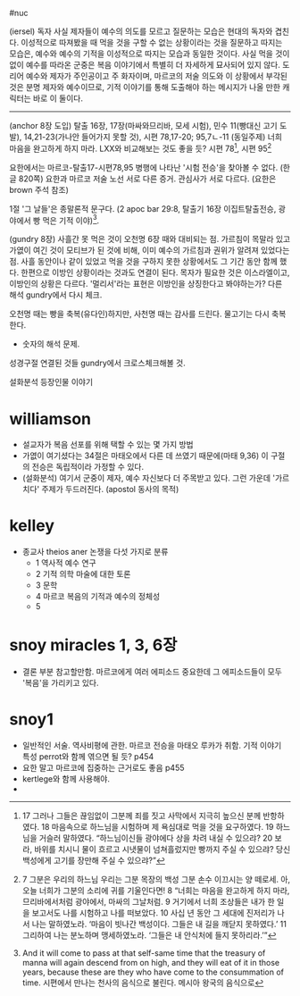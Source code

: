#nuc

(iersel) 독자
사실 제자들이 예수의 의도를 모르고 질문하는 모습은 현대의 독자와 겹친다. 이성적으로 따져봤을 때 먹을 것을 구할 수 없는 상황이라는 것을 질문하고 따지는 모습은, 예수와 예수의 기적을 이성적으로 따지는 모습과 동일한 것이다. 사실 먹을 것이 없이 예수를 따라온 군중은 복음 이야기에서 특별히 더 자세하게 묘사되어 있지 않다. 도리어 예수와 제자가 주인공이고 주 화자이며, 마르코의 저술 의도와 이 상황에서 부각된 것은 분명 제자와 예수이므로, 기적 이야기를 통해 도출해야 하는 메시지가 나올 만한 캐릭터는 바로 이 둘이다. 


----

(anchor 8장 도입) 탈출 16장, 17장(마싸와므리바, 모세 시험), 민수 11(빵대신 고기 도발), 14,21-23(가나안 들어가지 못할 것), 시편 78,17-20; 95,7ㄴ-11 (동일주제) 너희 마음을 완고하게 하지 마라. LXX와 비교해보는 것도 좋을 듯? 시편 78[^1], 시편 95[^2]

요한에서는 마르코-탈출17-시편78,95 병행에 나타난 '시험 전승'을 찾아볼 수 없다. (한글 820쪽)
요한과 마르코 저술 노선 서로 다른 증거. 관심사가 서로 다르다. (요한은 brown 주석 참조)

1절 '그 날들'은 종말론적 문구다. (2 apoc bar 29:8, 탈출기 16장 이집트탈출전승, 광야에서 빵 먹은 기적 이야)[^3].



(gundry 8장) 사흘간 못 먹은 것이 오천명 6장 때와 대비되는 점. 가르침이 목말라 있고 가엾이 여긴 것이 모티브가 된 것에 비해, 이미 예수의 가르침과 권위가 알려져 있었다는 점. 사흘 동안이나 같이 있었고 먹을 것을 구하지 못한 상황에서도 그 기간 동안 함께 했다. 
한편으로 이방인 상황이라는 것과도 연결이 된다. 목자가 필요한 것은 이스라엘이고, 이방인의 상황은 다르다. 
'멀리서'라는 표현은 이방인을 상징한다고 봐야하는가? 다른 해석 gundry에서 다시 체크. 

오천명 때는 빵을 축복(유다인)하지만, 사천명 때는 감사를 드린다. 물고기는 다시 축복한다. 
- 숫자의 해석 문제. 

성경구절 연결된 것들 gundry에서 크로스체크해볼 것.


[^1]: 17 그러나 그들은 끊임없이 그분께 죄를 짓고 사막에서 지극히 높으신 분께 반항하였다. 18 마음속으로 하느님을 시험하며 제 욕심대로 먹을 것을 요구하였다. 19 하느님을 거슬러 말하였다. “하느님이신들 광야에다 상을 차려 내실 수 있으랴? 20 보라, 바위를 치시니 물이 흐르고 시냇물이 넘쳐흘렀지만 빵까지 주실 수 있으랴? 당신 백성에게 고기를 장만해 주실 수 있으랴?”

[^2]: 7 그분은 우리의 하느님 우리는 그분 목장의 백성 그분 손수 이끄시는 양 떼로세. 아, 오늘 너희가 그분의 소리에 귀를 기울인다면! 8 “너희는 마음을 완고하게 하지 마라, 므리바에서처럼 광야에서, 마싸의 그날처럼. 9 거기에서 너희 조상들은 내가 한 일을 보고서도 나를 시험하고 나를 떠보았다. 10 사십 년 동안 그 세대에 진저리가 나서 나는 말하였노라. ‘마음이 빗나간 백성이다. 그들은 내 길을 깨닫지 못하였다.’ 11 그리하여 나는 분노하며 맹세하였노라. ‘그들은 내 안식처에 들지 못하리라.’”

[^3]: And it will come to pass at that self-same time that the treasury of manna will again descend from on high, and they will eat of it in those years, because these are they who have come to the consummation of time. 시편에서 만나는 천사의 음식으로 불린다. 메시아 왕국의 음식으로 

[^4]: 묵시 2,17: "숨겨진 만나" 영성적 의미로 변화. 귀 있는 사람은 성령께서 여러 교회에 하시는 말씀을 들어라. 승리하는 사람에게는 숨겨진 만나를 주고 흰 돌도 주겠다. 그 돌에는 그것을 받는 사람 말고는 아무도 모르는 새 이름이 새겨져 있다.




설화분석 등장인물
이야기




# williamson
- 설교자가 복음 선포를 위해 택할 수 있는 몇 가지 방법
- 가엾이 여기셨다는 34절은 마태오에서 다른 데 쓰였기 때문에(마태 9,36) 이 구절의 전승은 독립적이라 가정할 수 있다.
- (설화분석) 여기서 군중이 제자, 예수 자신보다 더 주목받고 있다. 그런 가운데 '가르치다' 주제가 두드러진다. (apostol 동사의 목적)

# kelley
- 종교사 theios aner 논쟁을 다섯 가지로 분류
	- 1 역사적 예수 연구
	- 2 기적 의학 마술에 대한 토론
	- 3 문학
	- 4 마르코 복음의 기적과 예수의 정체성
	- 5 

# snoy miracles 1, 3, 6장
- 결론 부분 참고할만함. 마르코에게 여러 에피소드 중요한데 그 에피소드들이 모두 '복음'을 가리키고 있다. 

# snoy1
- 일반적인 서술. 역사비평에 관한. 마르코 전승을 마태오 루카가 취함. 기적 이야기 특성 perrot와 함께 엮으면 될 듯? p454
- 요한 말고 마르코에 집중하는 근거로도 좋음 p455
- kertlege와 함께 사용해야.
- 